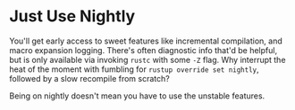# Just Use Nightly

You'll get early access to sweet features like incremental compilation, and macro expansion logging.
There's often diagnostic info that'd be helpful, but is only available via invoking `rustc` with some `-Z` flag.
Why interrupt the heat of the moment with fumbling for `rustup override set nightly`, followed by a slow recompile from scratch?

Being on nightly doesn't mean you have to use the unstable features.
